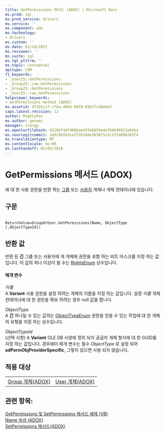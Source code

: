 ```yaml
---
title: GetPermissions 메서드 (ADOX) | Microsoft Docs
ms.prod: sql
ms.prod_service: drivers
ms.service: ''
ms.component: ado
ms.technology:
- drivers
ms.custom: ''
ms.date: 01/19/2017
ms.reviewer: ''
ms.suite: sql
ms.tgt_pltfrm: ''
ms.topic: conceptual
apitype: COM
f1_keywords:
- _User25::GetPermissions
- _Group25::raw_GetPermissions
- _Group25::GetPermissions
- _User25::raw_GetPermissions
helpviewer_keywords:
- GetPermissions method [ADOX]
ms.assetid: df201c1f-c76a-465d-98f0-83b7fc36e6e3
caps.latest.revision: 12
author: MightyPen
ms.author: genemi
manager: craigg
ms.openlocfilehash: 6520df4df486baed3feb859ede760049923a6eba
ms.sourcegitcommit: 2ddc0bfb3ce2f2b160e3638f1c2c237a898263f4
ms.translationtype: MT
ms.contentlocale: ko-KR
ms.lasthandoff: 05/03/2018
---
```

# <a name="getpermissions-method-adox"></a>GetPermissions 메서드 (ADOX)
에 대 한 사용 권한을 반환 하는 [그룹](../../../ado/reference/adox-api/group-object-adox.md) 또는 [사용자](../../../ado/reference/adox-api/user-object-adox.md) 개체나 개체 컨테이너에 있습니다.  
  
## <a name="syntax"></a>구문  
  
```  
  
ReturnValue=GroupOrUser.GetPermissions(Name, ObjectType    [,ObjectTypeId])  
```  
  
## <a name="return-value"></a>반환 값  
 반환 된 **긴** 그룹 또는 사용자에 게 개체에 권한을 포함 하는 비트 마스크를 지정 하는 값입니다. 이 값의 하나 이상이 될 수는 [RightsEnum](../../../ado/reference/adox-api/rightsenum.md) 상수입니다.  
  
#### <a name="parameters"></a>매개 변수  
 *이름*  
 A **Variant** 사용 권한을 설정 하려는 개체의 이름을 지정 하는 값입니다. 설정 *이름* 개체 컨테이너에 대 한 권한을 확보 하려는 경우 null 값을 합니다.  
  
 *ObjectType*  
 A **긴** 하나일 수 있는 값의는 [ObjectTypeEnum](../../../ado/reference/adox-api/objecttypeenum.md) 권한을 얻을 수 있는 작업에 대 한 개체의 유형을 지정 하는 상수입니다.  
  
 *ObjectTypeId*  
 (선택 사항) A **Variant** OLE DB 사양에 정의 되지 공급자 개체 형식에 대 한 GUID를 지정 하는 값입니다. 경우에이 매개 변수는 필수 *ObjectType* 로 설정 되어 **adPermObjProviderSpecific**, 그렇지 않으면 사용 되지 않습니다.  
  
## <a name="applies-to"></a>적용 대상  
  
|||  
|-|-|  
|[Group 개체(ADOX)](../../../ado/reference/adox-api/group-object-adox.md)|[User 개체(ADOX)](../../../ado/reference/adox-api/user-object-adox.md)|  
  
## <a name="see-also"></a>관련 항목:  
 [GetPermissions 및 SetPermissions 메서드 예제 (VB)](../../../ado/reference/adox-api/getpermissions-and-setpermissions-methods-example-vb.md)   
 [Name 속성 (ADOX)](../../../ado/reference/adox-api/name-property-adox.md)   
 [SetPermissions 메서드(ADOX)](../../../ado/reference/adox-api/setpermissions-method-adox.md)
